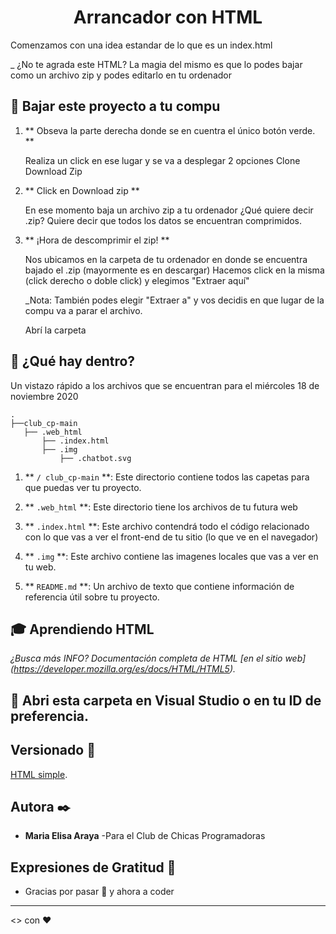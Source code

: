 <h1 align = "center">
  Arrancador con HTML
</h1>

Comenzamos con una idea estandar de lo que es un index.html

_ ¿No te agrada este HTML? La magia del mismo es que lo podes bajar como un archivo zip y podes editarlo en tu ordenador 

## 🚀 Bajar este proyecto a tu compu

1. ** Obseva la parte derecha donde se en cuentra el único botón verde. ** 

    Realiza un click en ese lugar y se va a desplegar 2 opciones
      Clone
      Download Zip

1. ** Click en Download zip **

    En ese momento baja un archivo zip a tu ordenador ¿Qué quiere decir .zip? Quiere decir que todos los datos se encuentran comprimidos.


1. ** ¡Hora de descomprimir el zip! **

    Nos ubicamos en la carpeta de tu ordenador en donde se encuentra bajado el .zip (mayormente es en descargar)  Hacemos click en la misma (click derecho o doble click) y elegimos "Extraer aquí"

    _Nota: También podes elegir "Extraer a" y vos decidis en que lugar de la compu va a parar el archivo.

    Abrí la carpeta 
    
## 🧐 ¿Qué hay dentro?

Un vistazo rápido a los archivos que se encuentran para el miércoles 18 de noviembre 2020

    .
    ├──club_cp-main
       ├── .web_html
           ├── .index.html
           ├── .img
               ├── .chatbot.svg


1. ** `/ club_cp-main` **: Este directorio contiene todos las capetas para que puedas ver tu proyecto.

2. ** `.web_html` **: Este directorio tiene los archivos de tu futura web

3. ** `.index.html` **: Este archivo contendrá todo el código relacionado con lo que vas a ver el front-end de tu sitio (lo que ve en el navegador)

3. ** `.img` **: Este archivo contiene las imagenes locales que vas a ver en tu web.

4. ** `README.md` **: Un archivo de texto que contiene información de referencia útil sobre tu proyecto.

## 🎓 Aprendiendo HTML

_¿Busca más INFO? Documentación completa de HTML [en el sitio web]  (https://developer.mozilla.org/es/docs/HTML/HTML5)._


## 💫 Abri esta carpeta en Visual Studio o en tu ID de preferencia.

## Versionado 📌

[HTML simple](https://elishitas.github.io/club_cp/web_html/).

## Autora ✒️
* **Maria Elisa Araya** -Para el Club de Chicas Programadoras


## Expresiones de Gratitud 🎁

* Gracias por pasar 📢 y ahora a coder

---
<> con ❤️

